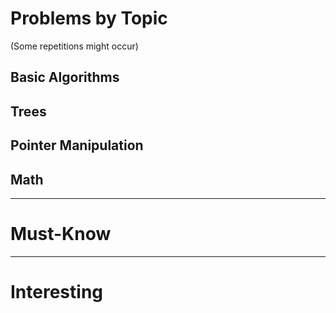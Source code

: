 # Problems by Topic
(Some repetitions might occur)
## Basic Algorithms

## Trees

## Pointer Manipulation

## Math

-----
# Must-Know


-----
# Interesting
